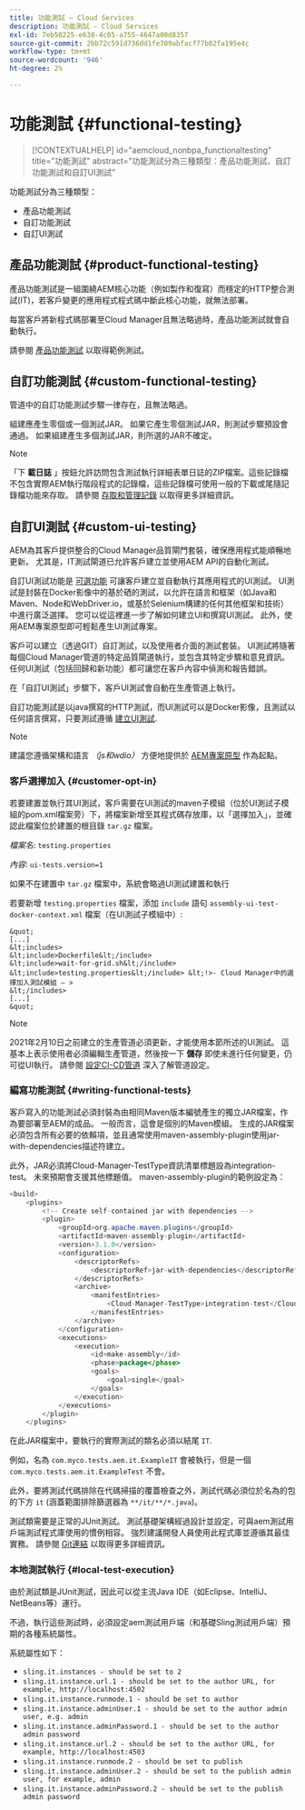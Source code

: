 ```yaml
---
title: 功能測試 — Cloud Services
description: 功能測試 — Cloud Services
exl-id: 7eb50225-e638-4c05-a755-4647a00d8357
source-git-commit: 2bb72c591d736dd1fe709abfacf77b02fa195e4c
workflow-type: tm+mt
source-wordcount: '946'
ht-degree: 2%

---
```


# 功能測試 {#functional-testing}


>[!CONTEXTUALHELP]
>id="aemcloud_nonbpa_functionaltesting"
>title="功能測試"
>abstract="功能測試分為三種類型：產品功能測試、自訂功能測試和自訂UI測試"

功能測試分為三種類型：


* 產品功能測試
* 自訂功能測試
* 自訂UI測試

## 產品功能測試 {#product-functional-testing}

產品功能測試是一組圍繞AEM核心功能（例如製作和復寫）而穩定的HTTP整合測試(IT)，若客戶變更的應用程式程式碼中斷此核心功能，就無法部署。

每當客戶將新程式碼部署至Cloud Manager且無法略過時，產品功能測試就會自動執行。

請參閱 [產品功能測試](https://github.com/adobe/aem-test-samples/tree/aem-cloud/smoke) 以取得範例測試。

## 自訂功能測試 {#custom-functional-testing}

管道中的自訂功能測試步驟一律存在，且無法略過。

組建應產生零個或一個測試JAR。 如果它產生零個測試JAR，則測試步驟預設會通過。 如果組建產生多個測試JAR，則所選的JAR不確定。

>[!NOTE]
>「下 **載日誌** 」按鈕允許訪問包含測試執行詳細表單日誌的ZIP檔案。這些記錄檔不包含實際AEM執行階段程式的記錄檔，這些記錄檔可使用一般的下載或尾隨記錄檔功能來存取。 請參閱 [存取和管理記錄](/help/implementing/cloud-manager/manage-logs.md) 以取得更多詳細資訊。

## 自訂UI測試 {#custom-ui-testing}

AEM為其客戶提供整合的Cloud Manager品質閘門套裝，確保應用程式能順暢地更新。 尤其是，IT測試閘道已允許客戶建立並使用AEM API的自動化測試。

自訂UI測試功能是 [可選功能](#customer-opt-in) 可讓客戶建立並自動執行其應用程式的UI測試。 UI測試是封裝在Docker影像中的基於硒的測試，以允許在語言和框架（如Java和Maven、Node和WebDriver.io，或基於Selenium構建的任何其他框架和技術）中進行廣泛選擇。 您可以從這裡進一步了解如何建立UI和撰寫UI測試。 此外，使用AEM專案原型即可輕鬆產生UI測試專案。

客戶可以建立（透過GIT）自訂測試，以及使用者介面的測試套裝。 UI測試將隨著每個Cloud Manager管道的特定品質閘道執行，並包含其特定步驟和意見資訊。 任何UI測試（包括回歸和新功能）都可讓您在客戶內容中偵測和報告錯誤。

在「自訂UI測試」步驟下，客戶UI測試會自動在生產管道上執行。

自訂功能測試是以java撰寫的HTTP測試，而UI測試可以是Docker影像，且測試以任何語言撰寫，只要測試遵循 [建立UI測試](https://experienceleague.adobe.com/docs/experience-manager-cloud-service/implementing/using-cloud-manager/test-results/ui-testing.html?lang=en#building-ui-tests).

>[!NOTE]
>建議您遵循架構和語言 *（js和wdio）* 方便地提供於 [AEM專案原型](https://github.com/adobe/aem-project-archetype/tree/master/src/main/archetype/ui.tests) 作為起點。

### 客戶選擇加入 {#customer-opt-in}

若要建置並執行其UI測試，客戶需要在UI測試的maven子模組（位於UI測試子模組的pom.xml檔案旁）下，將檔案新增至其程式碼存放庫，以「選擇加入」，並確認此檔案位於建置的根目錄 `tar.gz` 檔案。

*檔案名*: `testing.properties`

*內容*: `ui-tests.version=1`

如果不在建置中 `tar.gz` 檔案中，系統會略過UI測試建置和執行

若要新增 `testing.properties` 檔案，添加 `include` 語句 `assembly-ui-test-docker-context.xml` 檔案（在UI測試子模組中）:

    &quot;
    [...]
    &lt;includes>
    &lt;include>Dockerfile&lt;/include>
    &lt;include>wait-for-grid.sh&lt;/include>
    &lt;include>testing.properties&lt;/include> &lt;!>- Cloud Manager中的選擇加入測試模組 — >
    &lt;/includes>
    [...]
    &quot;

>[!NOTE]
>2021年2月10日之前建立的生產管道必須更新，才能使用本節所述的UI測試。 這基本上表示使用者必須編輯生產管道，然後按一下 **儲存** 即使未進行任何變更，仍可從UI執行。
>請參閱 [設定CI-CD管道](https://experienceleague.adobe.com/docs/experience-manager-cloud-service/implementing/using-cloud-manager/configure-pipeline.html?lang=en#using-cloud-manager) 深入了解管道設定。

### 編寫功能測試 {#writing-functional-tests}

客戶寫入的功能測試必須封裝為由相同Maven版本編號產生的獨立JAR檔案，作為要部署至AEM的成品。 一般而言，這會是個別的Maven模組。 生成的JAR檔案必須包含所有必要的依賴項，並且通常使用maven-assembly-plugin使用jar-with-dependencies描述符建立。

此外，JAR必須將Cloud-Manager-TestType資訊清單標題設為integration-test。 未來預期會支援其他標題值。 maven-assembly-plugin的範例設定為：

```java
<build>
    <plugins>
        <!-- Create self-contained jar with dependencies -->
        <plugin>
            <groupId>org.apache.maven.plugins</groupId>
            <artifactId>maven-assembly-plugin</artifactId>
            <version>3.1.0</version>
            <configuration>
                <descriptorRefs>
                    <descriptorRef>jar-with-dependencies</descriptorRef>
                </descriptorRefs>
                <archive>
                    <manifestEntries>
                        <Cloud-Manager-TestType>integration-test</Cloud-Manager-TestType>
                    </manifestEntries>
                </archive>
            </configuration>
            <executions>
                <execution>
                    <id>make-assembly</id>
                    <phase>package</phase>
                    <goals>
                        <goal>single</goal>
                    </goals>
                </execution>
            </executions>
        </plugin>
    </plugins>
```

在此JAR檔案中，要執行的實際測試的類名必須以結尾 `IT`.

例如，名為 `com.myco.tests.aem.it.ExampleIT` 會被執行，但是一個 `com.myco.tests.aem.it.ExampleTest` 不會。

此外，要將測試代碼排除在代碼掃描的覆蓋檢查之外，測試代碼必須位於名為的包的下方 `it` (涵蓋範圍排除篩選器為 `**/it/**/*.java`)。

測試類需要是正常的JUnit測試。 測試基礎架構經過設計並設定，可與aem測試用戶端測試程式庫使用的慣例相容。 強烈建議開發人員使用此程式庫並遵循其最佳實務。 請參閱 [Git連結](https://github.com/adobe/aem-testing-clients) 以取得更多詳細資訊。

### 本地測試執行 {#local-test-execution}

由於測試類是JUnit測試，因此可以從主流Java IDE（如Eclipse、IntelliJ、NetBeans等）運行。

不過，執行這些測試時，必須設定aem測試用戶端（和基礎Sling測試用戶端）預期的各種系統屬性。

系統屬性如下：

* `sling.it.instances - should be set to 2`
* `sling.it.instance.url.1 - should be set to the author URL, for example, http://localhost:4502`
* `sling.it.instance.runmode.1 - should be set to author`
* `sling.it.instance.adminUser.1 - should be set to the author admin user, e.g. admin`
* `sling.it.instance.adminPassword.1 - should be set to the author admin password`
* `sling.it.instance.url.2 - should be set to the author URL, for example, http://localhost:4503`
* `sling.it.instance.runmode.2 - should be set to publish`
* `sling.it.instance.adminUser.2 - should be set to the publish admin user, for example, admin`
* `sling.it.instance.adminPassword.2 - should be set to the publish admin password`
